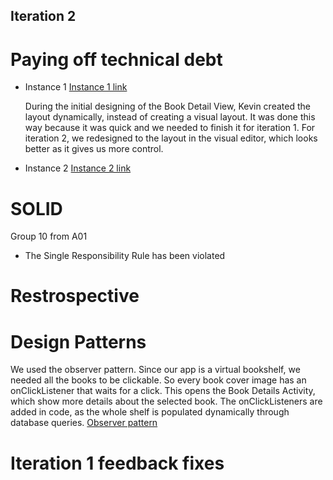 ## Iteration 2

# Paying off technical debt
- Instance 1 
    [Instance 1 link](https://code.cs.umanitoba.ca/3350-winter-2021-a03/winter-2021-a03-group-10/-/commit/7b88ac76c7efee55e2a6fcf814fcb7d745c87504)
    
    During the initial designing of the Book Detail View, Kevin created the layout dynamically, instead of creating a visual layout. 
    It was done this way because it was quick and we needed to finish it for iteration 1.
    For iteration 2, we redesigned to the layout in the visual editor, which looks better as it gives us more control.
- Instance 2
    [Instance 2 link](https://code.cs.umanitoba.ca/3350-winter-2021-a03/winter-2021-a03-group-10/-/commit/5b27de18e1731c6d933b148d74fef99551bb03e2#b68cd193f074d0c92aa985ee1dc258134dbadcf6_50_55)
    


# SOLID 
Group 10 from A01
-   The Single Responsibility Rule has been violated 



# Restrospective 




# Design Patterns 

We used the observer pattern. Since our app is a virtual bookshelf, we needed all the books to be clickable. So every book cover image has an onClickListener that waits for a click.
This opens the Book Details Activity, which show more details about the selected book. The onClickListeners are added in code, as the whole shelf is populated dynamically through database queries.
[Observer pattern](https://code.cs.umanitoba.ca/3350-winter-2021-a03/winter-2021-a03-group-10/-/blob/Daniel/app/src/main/java/com/comp3350_group10/bookstore/business/UI_Handler/TrendingPageFunctions.java#L99)


# Iteration 1 feedback fixes 